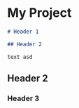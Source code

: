 # My Project

```markdown
# Header 1

## Header 2
```  

```text asd ```

## Header 2

### Header 3
